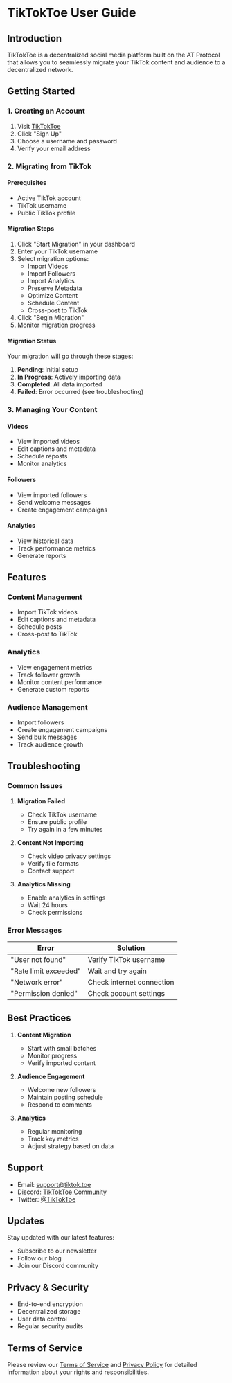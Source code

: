 # TikTokToe User Guide

## Introduction

TikTokToe is a decentralized social media platform built on the AT Protocol that allows you to seamlessly migrate your TikTok content and audience to a decentralized network.

## Getting Started

### 1. Creating an Account

1. Visit [TikTokToe](https://tiktok.toe)
2. Click "Sign Up"
3. Choose a username and password
4. Verify your email address

### 2. Migrating from TikTok

#### Prerequisites
- Active TikTok account
- TikTok username
- Public TikTok profile

#### Migration Steps

1. Click "Start Migration" in your dashboard
2. Enter your TikTok username
3. Select migration options:
   - Import Videos
   - Import Followers
   - Import Analytics
   - Preserve Metadata
   - Optimize Content
   - Schedule Content
   - Cross-post to TikTok
4. Click "Begin Migration"
5. Monitor migration progress

#### Migration Status

Your migration will go through these stages:
1. **Pending**: Initial setup
2. **In Progress**: Actively importing data
3. **Completed**: All data imported
4. **Failed**: Error occurred (see troubleshooting)

### 3. Managing Your Content

#### Videos
- View imported videos
- Edit captions and metadata
- Schedule reposts
- Monitor analytics

#### Followers
- View imported followers
- Send welcome messages
- Create engagement campaigns

#### Analytics
- View historical data
- Track performance metrics
- Generate reports

## Features

### Content Management
- Import TikTok videos
- Edit captions and metadata
- Schedule posts
- Cross-post to TikTok

### Analytics
- View engagement metrics
- Track follower growth
- Monitor content performance
- Generate custom reports

### Audience Management
- Import followers
- Create engagement campaigns
- Send bulk messages
- Track audience growth

## Troubleshooting

### Common Issues

1. **Migration Failed**
   - Check TikTok username
   - Ensure public profile
   - Try again in a few minutes

2. **Content Not Importing**
   - Check video privacy settings
   - Verify file formats
   - Contact support

3. **Analytics Missing**
   - Enable analytics in settings
   - Wait 24 hours
   - Check permissions

### Error Messages

| Error | Solution |
|-------|----------|
| "User not found" | Verify TikTok username |
| "Rate limit exceeded" | Wait and try again |
| "Network error" | Check internet connection |
| "Permission denied" | Check account settings |

## Best Practices

1. **Content Migration**
   - Start with small batches
   - Monitor progress
   - Verify imported content

2. **Audience Engagement**
   - Welcome new followers
   - Maintain posting schedule
   - Respond to comments

3. **Analytics**
   - Regular monitoring
   - Track key metrics
   - Adjust strategy based on data

## Support

- Email: support@tiktok.toe
- Discord: [TikTokToe Community](https://discord.gg/tiktok-toe)
- Twitter: [@TikTokToe](https://twitter.com/tiktok_toe)

## Updates

Stay updated with our latest features:
- Subscribe to our newsletter
- Follow our blog
- Join our Discord community

## Privacy & Security

- End-to-end encryption
- Decentralized storage
- User data control
- Regular security audits

## Terms of Service

Please review our [Terms of Service](https://tiktok.toe/terms) and [Privacy Policy](https://tiktok.toe/privacy) for detailed information about your rights and responsibilities.

